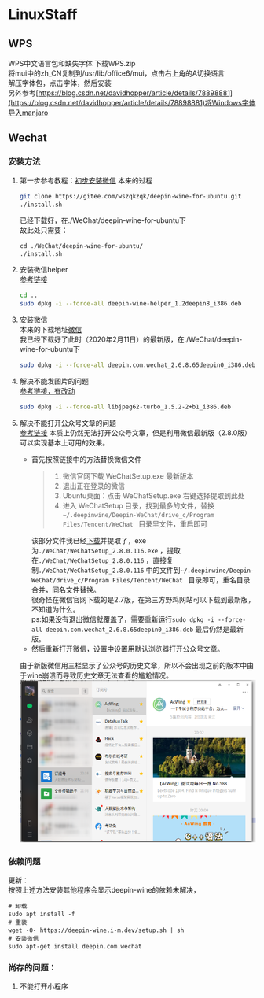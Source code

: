 # LinuxStaff
## WPS
WPS中文语言包和缺失字体
下载WPS.zip  
将mui中的zh_CN复制到/usr/lib/office6/mui，点击右上角的A切换语言  
解压字体包，点击字体，然后安装  
另外参考[https://blog.csdn.net/davidhopper/article/details/78898881](https://blog.csdn.net/davidhopper/article/details/78898881)将Windows字体导入manjaro  
## Wechat
### 安装方法
1. 第一步参考教程：[初步安装微信](https://blog.csdn.net/sinat_27672523/article/details/102507714)
    本来的过程  
    ```bash
    git clone https://gitee.com/wszqkzqk/deepin-wine-for-ubuntu.git
    ./install.sh
    ```
    已经下载好，在./WeChat/deepin-wine-for-ubuntu下  
    故此处只需要：  
    ```
    cd ./WeChat/deepin-wine-for-ubuntu/
    ./install.sh
    ```
2. 安装微信helper  
    [参考链接](https://github.com/wszqkzqk/deepin-wine-ubuntu/issues/180)  
    ```bash
    cd ..
    sudo dpkg -i --force-all deepin-wine-helper_1.2deepin8_i386.deb
    ```
3. 安装微信  
    本来的下载地址[微信](https://mirrors.aliyun.com/deepin/pool/non-free/d/deepin-wine-helper/)  
    我已经下载好了此时（2020年2月11日）的最新版，在./WeChat/deepin-wine-for-ubuntu下  
    ```bash
    sudo dpkg -i --force-all deepin.com.wechat_2.6.8.65deepin0_i386.deb
    ```
4. 解决不能发图片的问题  
    [参考链接，有改动](https://github.com/wszqkzqk/deepin-wine-ubuntu/issues/32)  
    ```bash
    sudo dpkg -i --force-all libjpeg62-turbo_1.5.2-2+b1_i386.deb
    ```
5. 解决不能打开公众号文章的问题  
    [参考链接](https://github.com/wszqkzqk/deepin-wine-ubuntu/issues/197)
    本质上仍然无法打开公众号文章，但是利用微信最新版（2.8.0版）可以实现基本上可用的效果。
    - 首先按照链接中的方法替换微信文件
        > 1. 微信官网下载 WeChatSetup.exe 最新版本
        > 2. 退出正在登录的微信
        > 3. Ubuntu桌面：点击 WeChatSetup.exe 右键选择提取到此处
        > 4. 进入 WeChatSetup 目录，找到最多的文件，替换 `~/.deepinwine/Deepin-WeChat/drive_c/Program Files/Tencent/WeChat ` 目录里文件，重启即可
        > 
        该部分文件我已经[下载](https://pc.qq.com/detail/8/detail_11488.html)并提取了，exe为`./WeChat/WeChatSetup_2.8.0.116.exe` ，提取在`./WeChat/WeChatSetup_2.8.0.116` ，直接复制`./WeChat/WeChatSetup_2.8.0.116` 中的文件到`~/.deepinwine/Deepin-WeChat/drive_c/Program Files/Tencent/WeChat ` 目录即可，重名目录合并，同名文件替换。  
        很奇怪在微信官网下载的是2.7版，在第三方野鸡网站可以下载到最新版，不知道为什么。  
        ps:如果没有退出微信就覆盖了，需要重新运行`sudo dpkg -i --force-all deepin.com.wechat_2.6.8.65deepin0_i386.deb` 最后仍然是最新版。  
    - 然后重新打开微信，设置中设置用默认浏览器打开公众号文章。  

    由于新版微信用三栏显示了公众号的历史文章，所以不会出现之前的版本中由于wine崩溃而导致历史文章无法查看的尴尬情况。  
    ![公众号](_v_images/20200211222809764_2071566260.png)
### 依赖问题
更新：  
按照上述方法安装其他程序会显示deepin-wine的依赖未解决，
```
# 卸载
sudo apt install -f
# 重装
wget -O- https://deepin-wine.i-m.dev/setup.sh | sh
# 安装微信
sudo apt-get install deepin.com.wechat
```
### 尚存的问题：  
1. 不能打开小程序
